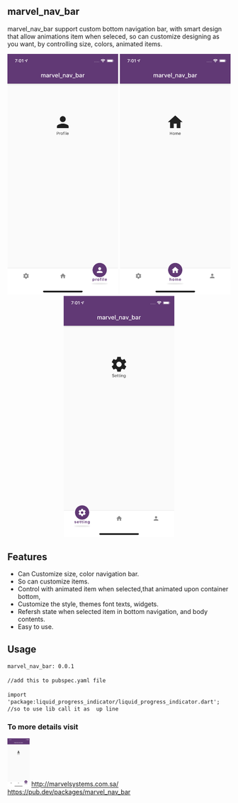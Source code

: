 ## marvel_nav_bar 

marvel_nav_bar support custom bottom navigation bar, with smart design that allow animations item when seleced,
so can customize designing as you want, by controlling size, colors, animated items.


<p align="center">
<img src="SceenShot/img1.png" width=250>
<img src="SceenShot/img2.png" width=250>
<img src="SceenShot/img3.png" width=250>

</p>
  
## Features  
  
 - Can Customize size, color navigation bar.
 - So can customize items.
 - Control with animated item when selected,that animated upon container bottom, 
 - Customize the style, themes font texts, widgets.
 - Refersh state when selected item in bottom navigation, and body contents.
 - Easy to use.
  
## Usage

    marvel_nav_bar: 0.0.1
    
    //add this to pubspec.yaml file
    
    import 'package:liquid_progress_indicator/liquid_progress_indicator.dart';
    //so to use lib call it as  up line

 
 ### To more details visit 
 <img src="SceenShot/img1.png" width=50></img>
 http://marvelsystems.com.sa/
 https://pub.dev/packages/marvel_nav_bar

